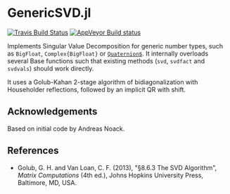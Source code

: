 # GenericSVD.jl

[![Travis Build Status](https://travis-ci.org/JuliaMath/GenericSVD.jl.svg?branch=master)](https://travis-ci.org/JuliaMath/GenericSVD.jl)
[![AppVeyor Build status](https://ci.appveyor.com/api/projects/status/097ir0q9gpoa6lb6?svg=true)](https://ci.appveyor.com/project/simonbyrne/genericsvd-jl)

Implements Singular Value Decomposition for generic number types, such as `BigFloat`, `Complex{BigFloat}` or [`Quaternion`s](https://github.com/JuliaGeometry/Quaternions.jl). It internally overloads several Base functions such that existing methods (`svd`, `svdfact` and `svdvals`) should work directly.

It uses a Golub-Kahan 2-stage algorithm of bidiagonalization with Householder reflections, followed by an implicit QR with shift.

## Acknowledgements

Based on initial code by Andreas Noack.

## References

* Golub, G. H. and Van Loan, C. F. (2013), "§8.6.3 The SVD Algorithm", *Matrix Computations* (4th ed.), Johns Hopkins University Press, Baltimore, MD, USA.
